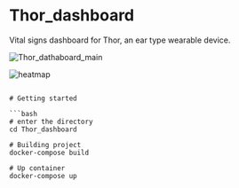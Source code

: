 # Thor_dashboard
Vital signs dashboard for Thor, an ear type wearable device.

![Thor_dathaboard_main](https://imgur.com/iMJFy3N.png)

![heatmap](https://imgur.com/97a34K3.png)

```

# Getting started

```bash
# enter the directory
cd Thor_dashboard

# Building project
docker-compose build

# Up container
docker-compose up

```


